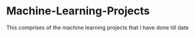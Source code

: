 # Machine-Learning-Projects
This comprises of the machine learning projects that I have done till date

